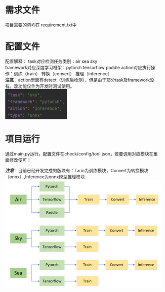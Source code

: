 # 需求文件
项目需要的包均在 requirement.txt中
# 配置文件  
配置解释：  task对应检测任务类别：air sea sky  
            framework对应深度学习框架：pytorch tensorflow paddle
            action对应执行操作：训练（train） 转换（convert） 推理（inference）   
            **注意**：action里面有detect（训练后检测），但是由于部分task及framework没有。改功能仅作为开发时测试使用。  
                  ![image text](https://github.com/xjz2333/deepl/blob/main/%E9%85%8D%E7%BD%AE.PNG)
# 项目运行
通过main.py运行。配置文件在check/config/tool.json，若要调用对应模块在里面修改便可！  

***注意***：目前已经开发完成的版块有：Tarin为训练模块，Convert为转换模块（onnx）,Inference为onnx模型推理模块
            ![image text](https://github.com/xjz2333/deepl/blob/main/%E5%AE%8C%E6%88%90%E6%A8%A1%E5%9D%97.png)

